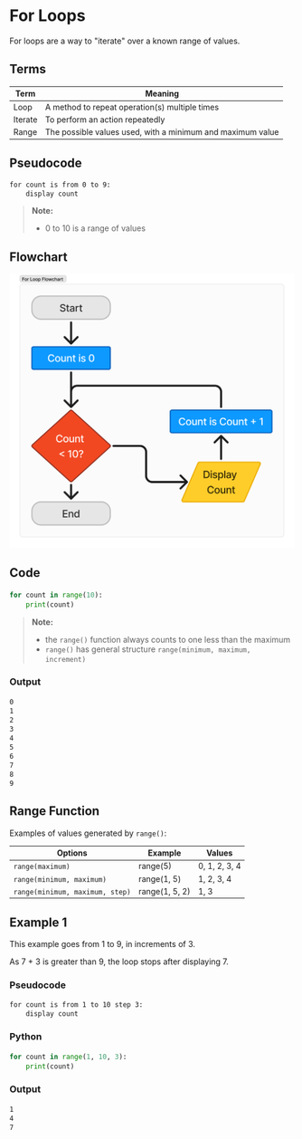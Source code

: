 # For Loops

For loops are a way to "iterate" over a known range of values.

## Terms

| Term    | Meaning                                                    |
|---------|------------------------------------------------------------|
| Loop    | A method to repeat operation(s) multiple times             |
| Iterate | To perform an action repeatedly                            |
| Range   | The possible values used, with a minimum and maximum value |

## Pseudocode

```text
for count is from 0 to 9:
    display count
```

> **Note:**
> - 0 to 10 is a range of values


## Flowchart

![For Loop Flowchart Diagram](for-loop-flowchart-1.png)

## Code

```python
for count in range(10):
    print(count)
```


> **Note:**
> - the `range()` function always counts to one less than the maximum
> - `range()` has general structure `range(minimum, maximum, increment)`

### Output

```text
0
1
2
3
4
5
6
7
8
9
```

## Range Function

Examples of values generated by `range()`:

| Options                         | Example        | Values        |
|---------------------------------|----------------|---------------|
| `range(maximum)`                | range(5)       | 0, 1, 2, 3, 4 |
| `range(minimum, maximum)`       | range(1, 5)    | 1, 2, 3, 4    |
| `range(minimum, maximum, step)` | range(1, 5, 2) | 1, 3          |


## Example 1

This example goes from 1 to 9, in increments of 3.

As 7 + 3 is greater than 9, the loop stops after displaying 7.

### Pseudocode
```text
for count is from 1 to 10 step 3:
    display count
```

### Python
```python
for count in range(1, 10, 3):
    print(count)
```

### Output
```text
1
4
7
```
